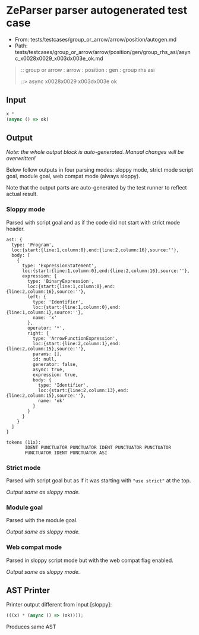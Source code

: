 # ZeParser parser autogenerated test case

- From: tests/testcases/group_or_arrow/arrow/position/autogen.md
- Path: tests/testcases/group_or_arrow/arrow/position/gen/group_rhs_asi/async_x0028x0029_x003dx003e_ok.md

> :: group or arrow : arrow : position : gen : group rhs asi
>
> ::> async x0028x0029 x003dx003e ok

## Input


`````js
x *
(async () => ok)
`````

## Output

_Note: the whole output block is auto-generated. Manual changes will be overwritten!_

Below follow outputs in four parsing modes: sloppy mode, strict mode script goal, module goal, web compat mode (always sloppy).

Note that the output parts are auto-generated by the test runner to reflect actual result.

### Sloppy mode

Parsed with script goal and as if the code did not start with strict mode header.

`````
ast: {
  type: 'Program',
  loc:{start:{line:1,column:0},end:{line:2,column:16},source:''},
  body: [
    {
      type: 'ExpressionStatement',
      loc:{start:{line:1,column:0},end:{line:2,column:16},source:''},
      expression: {
        type: 'BinaryExpression',
        loc:{start:{line:1,column:0},end:{line:2,column:16},source:''},
        left: {
          type: 'Identifier',
          loc:{start:{line:1,column:0},end:{line:1,column:1},source:''},
          name: 'x'
        },
        operator: '*',
        right: {
          type: 'ArrowFunctionExpression',
          loc:{start:{line:2,column:1},end:{line:2,column:15},source:''},
          params: [],
          id: null,
          generator: false,
          async: true,
          expression: true,
          body: {
            type: 'Identifier',
            loc:{start:{line:2,column:13},end:{line:2,column:15},source:''},
            name: 'ok'
          }
        }
      }
    }
  ]
}

tokens (11x):
       IDENT PUNCTUATOR PUNCTUATOR IDENT PUNCTUATOR PUNCTUATOR
       PUNCTUATOR IDENT PUNCTUATOR ASI
`````

### Strict mode

Parsed with script goal but as if it was starting with `"use strict"` at the top.

_Output same as sloppy mode._

### Module goal

Parsed with the module goal.

_Output same as sloppy mode._

### Web compat mode

Parsed in sloppy script mode but with the web compat flag enabled.

_Output same as sloppy mode._

## AST Printer

Printer output different from input [sloppy]:

````js
(((x) * (async () => (ok))));
````

Produces same AST

